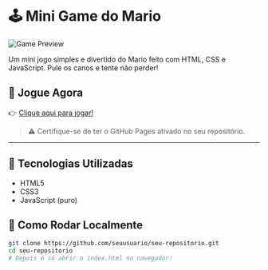 # 🕹️ Mini Game do Mario

![Game Preview](./thumbnail.png)

Um mini jogo simples e divertido do Mario feito com HTML, CSS e JavaScript. Pule os canos e tente não perder!

## 🚀 Jogue Agora

👉 [Clique aqui para jogar!](https://allysonhub.github.io/Game_Mario/)

> ⚠️ Certifique-se de ter o GitHub Pages ativado no seu repositório.

---

## 🧠 Tecnologias Utilizadas

- HTML5
- CSS3
- JavaScript (puro)

## 📁 Como Rodar Localmente

```bash
git clone https://github.com/seuusuario/seu-repositorio.git
cd seu-repositorio
# Depois é só abrir o index.html no navegador!

